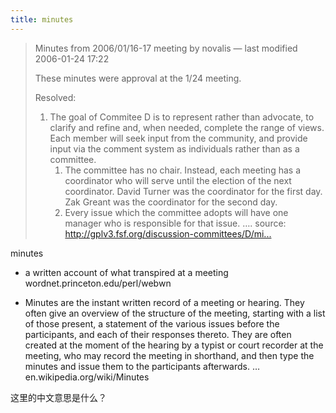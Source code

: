 ```yaml
---
title: minutes
---
```


<blockquote>
  <p>Minutes from 2006/01/16-17 meeting
  by novalis — last modified 2006-01-24 17:22</p>
  
  <p>These minutes were approval at the 1/24 meeting.</p>
  
  <p>Resolved:</p>
  
  <ol>
  <li>The goal of Commitee D is to represent rather than advocate, to clarify and refine and, when needed, complete the range of views.  Each member will seek input from the community, and provide input via the comment system as individuals rather than as a committee.
  
  <ol>
  <li>The committee has no chair.  Instead, each meeting has a coordinator who will serve until the election of the next coordinator.  David Turner was the coordinator for the first day.  Zak Greant was the coordinator for the second day.</li>
  <li>Every issue which the committee adopts will have one manager who is responsible for that issue.
  &#8230;.
  source: <a href="http://gplv3.fsf.org/discussion-committees/D/minutes/minutes_20060116">http://gplv3.fsf.org/discussion-committees/D/mi...</a></li>
  </ol></li>
  </ol>
</blockquote>

<p>minutes</p>

<ul>
<li><p>a written account of what transpired at a meeting
wordnet.princeton.edu/perl/webwn</p></li>
<li><p>Minutes are the instant written record of a meeting or hearing. They often give an overview of the structure of the meeting, starting with a list of those present, a statement of the various issues before the participants, and each of their responses thereto. They are often created at the moment of the hearing by a typist or court recorder at the meeting, who may record the meeting in shorthand, and then type the minutes and issue them to the participants afterwards. &#8230;
en.wikipedia.org/wiki/Minutes</p></li>
</ul>

<p>这里的中文意思是什么？</p>

